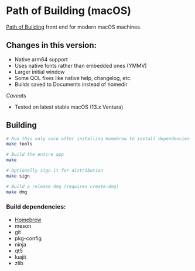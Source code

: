 # Path of Building (macOS)

[Path of Building](https://github.com/PathOfBuildingCommunity/PathOfBuilding) front end for modern macOS machines. 

## Changes in this version:

- Native arm64 support
- Uses native fonts rather than embedded ones (YMMV)
- Larger initial window
- Some QOL fixes like native help, changelog, etc. 
- Builds saved to Documents instead of homedir

_Caveats_
- Tested on latest stable macOS (13.x Ventura)

## Building

```sh
# Run this only once after installing Homebrew to install dependencies
make tools

# Build the entire app
make

# Optionally sign it for distribution
make sign

# Build a release dmg (requires create-dmg)
make dmg

```

### Build dependencies:

- [Homebrew](https://brew.sh)
- meson
- git
- pkg-config
- ninja
- qt5
- luajit
- zlib
